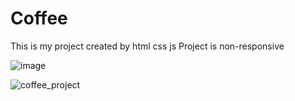 # Coffee
This is my project created by html css js
Project is non-responsive

![image](https://user-images.githubusercontent.com/99043156/183983450-1599194a-78d6-435d-87ef-8066b8c52902.png)

![coffee_project](https://user-images.githubusercontent.com/99043156/183985521-75bcd07a-e5b5-49ce-94df-1dfd6b6e1797.gif)
